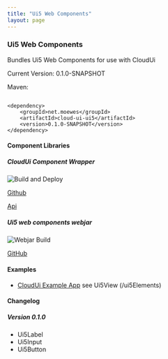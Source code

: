 ```yaml
---
title: "Ui5 Web Components"
layout: page
---
```


### Ui5 Web Components

Bundles Ui5 Web Components for use with CloudUi

Current Version: 0.1.0-SNAPSHOT

Maven:
~~~~

<dependency>
    <groupId>net.moewes</groupId>
    <artifactId>cloud-ui-ui5</artifactId>
    <version>0.1.0-SNAPSHOT</version>
</dependency>
~~~~

#### Component Libraries

##### CloudUi Component Wrapper

![Build and Deploy](https://github.com/moewes/cloud-ui-ui5/workflows/Build%20and%20Deploy/badge.svg)

[Github](https://github.com/moewes/cloud-ui-ui5) 

[Api](https://moewes.github.io/cloud-ui-ui5/index.html)

##### Ui5 web components webjar

![Webjar Build](https://github.com/moewes/ui5-webjar/workflows/Webjar%20Build/badge.svg)

[GitHub](https://github.com/moewes/ui5-webjar) 

#### Examples
* [CloudUi Example App](https://github.com/moewes/cloud-ui-example) see Ui5View (/ui5Elements)

#### Changelog

##### Version 0.1.0

* Ui5Label
* Ui5Input
* Ui5Button
